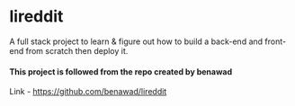 # lireddit
A full stack project to learn &amp; figure out how to build a back-end and front-end from scratch then deploy it.


#### This project is followed from the repo created by benawad

Link - https://github.com/benawad/lireddit
